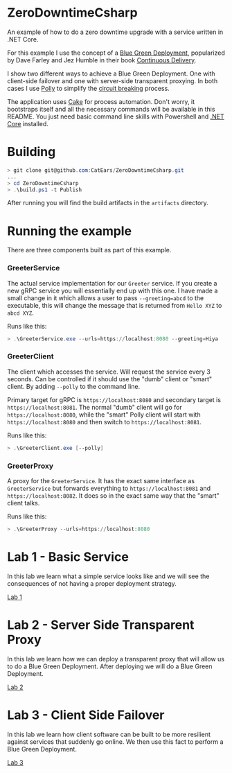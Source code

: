 # ZeroDowntimeCsharp

An example of how to do a zero downtime upgrade with a service written in .NET
Core.

For this example I use the concept of a [Blue Green
Deployment](https://martinfowler.com/bliki/BlueGreenDeployment.html),
popularized by Dave Farley and Jez Humble in their book [Continuous
Delivery](https://www.goodreads.com/book/show/8686650-continuous-delivery).

I show two different ways to achieve a Blue Green Deployment. One with
client-side failover and one with server-side transparent proxying. In both cases I use
[Polly](https://github.com/App-vNext/Polly) to simplify the [circuit
breaking](https://martinfowler.com/bliki/CircuitBreaker.html) process.

The application uses [Cake](https://cakebuild.net/) for process automation.
Don't worry, it bootstraps itself and all the necessary commands will be
available in this README. You just need basic command line skills with
Powershell and [.NET Core](https://dotnet.microsoft.com/download) installed.

# Building

```powershell
> git clone git@github.com:CatEars/ZeroDowntimeCsharp.git
...
> cd ZeroDowntimeCsharp
> .\build.ps1 -t Publish
```

After running you will find the build artifacts in the `artifacts` directory.

# Running the example

There are three components built as part of this example.

### GreeterService

The actual service implementation for our `Greeter` service. If you create a new
gRPC service you will essentially end up with this one. I have made a small
change in it which allows a user to pass `--greeting=abcd` to the executable,
this will change the message that is returned from `Hello XYZ` to `abcd XYZ`.

Runs like this:

```powershell
> .\GreeterService.exe --urls=https://localhost:8080 --greeting=Hiya
```

### GreeterClient

The client which accesses the service. Will request the service every 3 seconds.
Can be controlled if it should use the "dumb" client or "smart" client. By
adding `--polly` to the command line.

Primary target for gRPC is `https://localhost:8080` and secondary target is
`https://localhost:8081`. The normal "dumb" client will go for
`https://localhost:8080`, while the "smart" Polly client will start with
`https://localhost:8080` and then switch to `https://localhost:8081`.

Runs like this:

```powershell
> .\GreeterClient.exe [--polly]
```

### GreeterProxy

A proxy for the `GreeterService`. It has the exact same interface as
`GreeterService` but forwards everything to `https://localhost:8081` and
`https://localhost:8082`. It does so in the exact same way that the "smart"
client talks.

Runs like this:

```powershell
> .\GreeterProxy --urls=https://localhost:8080
```

# Lab 1 - Basic Service

In this lab we learn what a simple service looks like and we will see the
consequences of not having a proper deployment strategy.

[Lab 1](./Lab1.md)

# Lab 2 - Server Side Transparent Proxy

In this lab we learn how we can deploy a transparent proxy that will allow us to
do a Blue Green Deployment. After deploying we will do a Blue Green Deployment.

[Lab 2](./Lab2.md)

# Lab 3 - Client Side Failover

In this lab we learn how client software can be built to be more resilient
against services that suddenly go online. We then use this fact to perform a
Blue Green Deployment.

[Lab 3](./Lab3.md)
